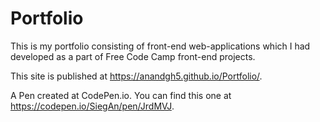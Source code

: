 # Portfolio
This is my portfolio consisting of front-end web-applications which I had developed as a part of Free Code Camp front-end projects.

This site is published at https://anandgh5.github.io/Portfolio/.

A Pen created at CodePen.io. You can find this one at https://codepen.io/SiegAn/pen/JrdMVJ.
